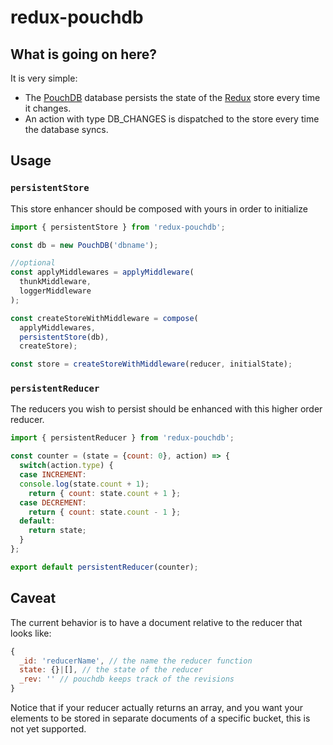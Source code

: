 # redux-pouchdb

## What is going on here?

It is very simple:
- The [PouchDB](http://pouchdb.com/) database persists the state of the [Redux](rackt.github.io/redux) store every time it changes.
- An action with type DB_CHANGES is dispatched to the store every time the database syncs.

## Usage

### `persistentStore`

This store enhancer should be composed with yours in order to initialize

``` js
import { persistentStore } from 'redux-pouchdb';

const db = new PouchDB('dbname');

//optional
const applyMiddlewares = applyMiddleware(
  thunkMiddleware,
  loggerMiddleware
);

const createStoreWithMiddleware = compose(
  applyMiddlewares,
  persistentStore(db),
  createStore);

const store = createStoreWithMiddleware(reducer, initialState);
```

### `persistentReducer`

The reducers you wish to persist should be enhanced with this higher order reducer.

``` js
import { persistentReducer } from 'redux-pouchdb';

const counter = (state = {count: 0}, action) => {
  switch(action.type) {
  case INCREMENT:
  console.log(state.count + 1);
    return { count: state.count + 1 };
  case DECREMENT:
    return { count: state.count - 1 };
  default:
    return state;
  }
};

export default persistentReducer(counter);
```

## Caveat

The current behavior is to have a document relative to the reducer that looks like:

``` js
{
  _id: 'reducerName', // the name the reducer function
  state: {}|[], // the state of the reducer
  _rev: '' // pouchdb keeps track of the revisions
}
```

Notice that if your reducer actually returns an array, and you want your elements to be stored in separate documents of a specific bucket, this is not yet supported.

